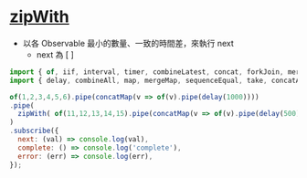 # [zipWith](https://rxjs.dev/api/operators/zipWith)

- 以各 Observable 最小的數量、一致的時間差，來執行 next
  - next 為 [ ]

```js
import { of, iif, interval, timer, combineLatest, concat, forkJoin, merge, race, zip } from 'rxjs';
import { delay, combineAll, map, mergeMap, sequenceEqual, take, concatAll, startWith, endWith, concatMap, mergeAll, pairwise, mapTo, raceWith, withLatestFrom, zipWith } from 'rxjs/operators';

of(1,2,3,4,5,6).pipe(concatMap(v => of(v).pipe(delay(1000))))
.pipe(
  zipWith( of(11,12,13,14,15).pipe(concatMap(v => of(v).pipe(delay(500)))) )
)
.subscribe({
  next: (val) => console.log(val),
  complete: () => console.log('complete'),
  error: (err) => console.log(err),
});
```
